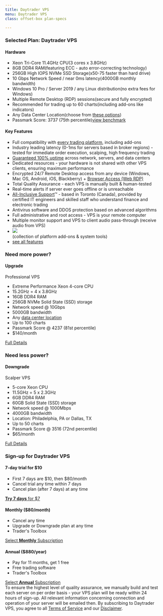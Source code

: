 ```yaml
---
title: Daytrader VPS
menu: Daytrader VPS
class: offset-box plan-specs
    
---
```


<div class="page-wrapper">
  <div class="page-content">
    <div class="upgrade-wrapper">
      <div class="plan-features">
        <div class="features-header header-red">
          <h3>Selected Plan: <strong>Daytrader VPS</strong></h3>
          <h4><i class="fa fa-cubes"></i> Hardware</h4>
        </div>
        <ul class="spec-list">
          <li><span>Xeon Tri-Core 11.4GHz CPU</span>(3 cores x 3.8GHz)</li>
          <li><span>8GB DDR4 RAM</span>(featuring ECC - auto error-correcting technology)</li>
          <li><span>256GB High IOPS NVMe SSD Storage</span>(x50-75 faster than hard drive)</li>  
          <li><span>10 Gbps Network Speed / near 0ms latency</span>(4000GB monthly bandwidth)</li>
          <li><span>Windows 10 Pro / Server 2019 / any Linux distribution</span>(no extra fees for Windows)</li>
          <li><span>Multiple Remote Desktop (RDP) sessions</span>(secure and fully encrypted)</li>
          <li><span>Recommended for trading up to 60 charts</span>(including add-ons like indicators)</li>
          <li><span>Any Data Center Location</span>(choose from <a href="company#data-centers" target="_blank">these options</a>)</li>
          <li class="score"><span>Passmark Score: 3737 (75th percentile)</span><a href="benchmarks#daytrader-vps"><i class="fas fa-chart-bar"></i>view benchmark</a></li>      
          </ul>
        <div class="features-header header-general-features header-red-features">
            <h4>Key Features</h4>
          </div>
         <ul class="mediumfont keyfeatures">
             <li>Full compatibility with <a href="/#trading-platforms">every trading platform</a>, including add-ons</li>
            <li>Industry leading latency (0-1ms for servers based in broker regions) - tested for immediate order execution, scalping, high frequency trading</li>
            <li><a href="uptime">Guaranteed 100% uptime</a> across network, servers, and data centers</li>
            <li>Dedicated resources - your hardware is not shared with other VPS clients, ensuring maximum performance</li>
            <li>Encrypted 24/7 Remote Desktop access from any device (Windows, Mac OS, Android, iOS, Blackberry) + <a href="tour#web-remote-desktop">Browser Access (Web RDP)</a></li>
            <li>Total Quality Assurance - each VPS is manually built & human-tested</li>
            <li>Real-time alerts if server ever goes offline or is unreachable</li>
            <li id="support"><a href="company#all-inclusive-support">All-Inclusive Support</a>&trade; - based in Toronto (Canada), provided by certified IT engineers and skilled staff who understand finance and electronic trading</li>
            <li>Antivirus software and DDOS protection based on advanced algorithms</li>
            <li>Full administrative and root access - VPS is your remote computer</li>
            <li>Multiple monitor support and VPS to client audio pass-through (receive audio from VPS)</li>
            <li><a href="tools"><img src="images/chartvps-traders-toolbox-logo.png"></a><br>(collection of platform add-ons &amp; system tools)</li>
            <li><a href="/#all-features" target="_blank" class="stronger">see all features</a></li> 
          </ul>
      </div>
      <div class="plan-upgrade">
        <div class="upgrade-header">
          <h3>Need <span>more</span> power?</h3>
          <h4><i class="fas fa-cloud-upload-alt"></i> Upgrade</h4>
        </div>
        <div class="plan-upgrade-title blue-title">Professional VPS</div>
        <ul>
          <li>Extreme Performance Xeon 4-core CPU</li>
          <li>15.2GHz = 4 x 3.8GHz</li>
          <li>16GB DDR4 RAM</li>
          <li>256GB NVMe Solid State (SSD) storage</li>
          <li>Network speed @ 10Gbps</li>
          <li>5000GB bandwidth</li>
          <li>Any <a href="company#data-centers" target="_blank">data center location</a></li>
          <li>Up to 100 charts</li>
          <li>Passmark Score @ 4237 (81st percentile)</li>
          <li>$140/month</li>
        </ul>
        <div class="full-detail blue-full"><a href="professional">Full Details</a></div>
        <div class="downgrade-header">
          <h3>Need <span>less</span> power?</h3>
          <h4><i class="fas fa-cloud-download-alt"></i> Downgrade</h4>
        </div>
        <div class="plan-upgrade-title yellow-title">Scalper VPS</div>
        <ul>
          <li>5-core Xeon CPU</li>
          <li>11.5GHz = 5 x 2.3GHz</li>
          <li>6GB DDR4 RAM</li>
          <li>60GB Solid State (SSD) storage</li>
          <li>Network speed @ 1000Mbps</li>
          <li>4000GB bandwidth</li>
          <li>Location: Philadelphia, PA or Dallas, TX</li>
          <li>Up to 50 charts</li>
          <li>Passmark Score @ 3516 (72nd percentile)</li>
          <li>$65/month</li>
        </ul>
        <div class="full-detail yellow-full last-full"><a href="scalper">Full Details</a></div>
      </div>
    </div>
    <div class="signup-wrapper">
      <h3>Sign-up for Daytrader VPS</h3>
      <div class="signup signup-red">
        <div>
          <h4><strong>7-day trial</strong> for $10</h4>
          <ul>
            <li>First 7 days are $10, then $80/month</li>
            <li>Cancel trial any time within 7 days</li>
            <li>Cancel plan (after 7 days) at any time</li>
          </ul>
        <a class="signup-link" href="https://www.paypal.com/cgi-bin/webscr?cmd=_s-xclick&hosted_button_id=ZR4PKST5W4XWC"><strong>Try 7 days</strong> for $7</a>
        </div>
        <div>
          <h4><strong>Monthly</strong> ($80/month)</h4>
          <ul>
            <li>Cancel any time</li>
            <li>Upgrade or Downgrade plan at any time</li>
            <li>Trader's Toolbox</li>
          </ul>
          <a class="signup-link" href="https://www.paypal.com/cgi-bin/webscr?cmd=_s-xclick&hosted_button_id=WR3L4CJFBU8J8">Select <strong>Monthly</strong> Subscription</a>
        </div>
        <div>
          <h4><strong>Annual</strong> ($880/year)</h4>
          <ul>
            <li>Pay for 11 months, get 1 free</li>
            <li>Free trading software</li>
            <li>Trader's Toolbox</li>
          </ul>
          <a class="signup-link" href="https://www.paypal.com/cgi-bin/webscr?cmd=_s-xclick&hosted_button_id=2T4U7AQM4FSCG">Select <strong>Annual</strong> Subscription</a>
        </div>
      </div>
    </div>
    <div class="signup-message">To ensure the highest level of quality assurance, we manually build and test each server on per order basis - <span>your VPS plan will be ready within 24 hours of sign-up</span>. All relevant information concerning connection and operation of your server will be emailed then. By subscribing to Daytrader VPS, you agree to all <a href="terms-of-service">Terms of Service</a> and our <a href="disclaimer">Disclaimer</a>.</div>
  </div>
</div>
